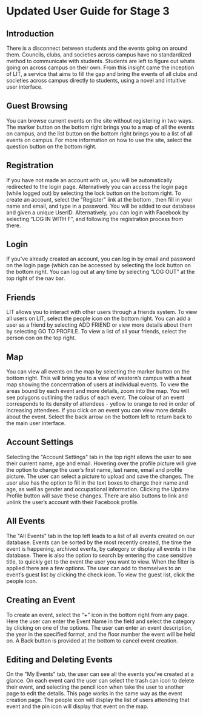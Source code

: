 # Updated User Guide for Stage 3

## Introduction

There is a disconnect between students and the events going on around them. Councils, clubs, and societies across campus have no standardized method to communicate with students. Students are left to figure out whats going on across campus on their own. From this insight came the inception of LIT, a service that aims to fill the gap and bring the events of all clubs and societies across campus directly to students, using a novel and intuitive user interface.


## Guest Browsing

You can browse current events on the site without registering in two ways. The marker button on the bottom right brings you to a map of all the events on campus, and the list button on the bottom right brings you to a list of all events on campus. For more information on how to use the site, select the question button on the bottom right.

## Registration

If you have not made an account with us, you will be automatically redirected to the login page. Alternatively you can access the login page (while logged out) by selecting the lock button on the bottom right. To create an account, select the "Register" link at the bottom , then fill in your name and email, and type in a password. You will be added to our database and given a unique UserID. Alternatively, you can login with Facebook by selecting “LOG IN WITH F”, and following the registration process from there.

## Login

If you've already created an account, you can log in by email and password on the login page (which can be accessed by selecting the lock button on the bottom right. You can log out at any time by selecting “LOG OUT” at the top right of the nav bar.

## Friends

LIT allows you to interact with other users through a friends system. To view all users on LIT, select the people icon on the bottom right. You can add a user as a friend by selecting ADD FRIEND or view more details about them by selecting GO TO PROFILE. To view a list of all your friends, select the person con on the top right. 

## Map

You can view all events on the map by selecting the marker button on the bottom right. This will bring you to a view of western’s campus with a heat map showing the concentration of users at individual events. To view the areas bound by each event and more details, zoom into the map. You will see polygons outlining the radius of each event. The colour of an event corresponds to its density of attendees - yellow to orange to red in order of increasing attendees. If you click on an event you can view more details about the event. Select the back arrow on the bottom left to return back to the main user interface.

## Account Settings

Selecting the "Account Settings" tab in the top right allows the user to see their current name, age and email. Hovering over the profile picture will give the option to change the user’s first name, last name, email and profile picture. The user can select a picture to upload and save the changes. The user also has the option to fill in the text boxes to change their name and age, as well as gender and occupational information. Clicking the Update Profile button will save these changes. There are also buttons to link and unlink the user’s account with their Facebook profile.

## All Events

The "All Events" tab in the top left leads to a list of all events created on our database. Events can be sorted by the most recently created, the time the event is happening, archived events, by category or display all events in the database. There is also the option to search by entering the case sensitive title, to quickly get to the event the user you want to view. When the filter is applied there are a few options. The user can add to themselves to an event’s guest list by clicking the check icon. To view the guest list, click the people icon.

## Creating an Event

To create an event, select the “+” icon in the bottom right from any page. Here the user can enter the Event Name in the field and select the category by clicking on one of the options. The user can enter an event description, the year in the specified format, and the floor number the event will be held on. A Back button is provided at the bottom to cancel event creation.

## Editing and Deleting Events

On the "My Events" tab, the user can see all the events you've created at a glance. On each event card the user can select the trash can icon to delete their event, and selecting the pencil icon when take the user to another page to edit the details. This page works in the same way as the event creation page. The people icon will display the list of users attending that event and the pin icon will display that event on the map.